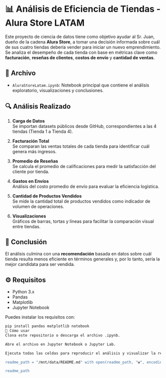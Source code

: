 # 📊 Análisis de Eficiencia de Tiendas - Alura Store LATAM

Este proyecto de ciencia de datos tiene como objetivo ayudar al Sr. Juan, dueño de la cadena **Alura Store**, a tomar una decisión informada sobre cuál de sus cuatro tiendas debería vender para iniciar un nuevo emprendimiento. Se analiza el desempeño de cada tienda con base en métricas clave como **facturación**, **reseñas de clientes**, **costos de envío** y **cantidad de ventas**.

## 📁 Archivo

- `AluraStoreLatam.ipynb`: Notebook principal que contiene el análisis exploratorio, visualizaciones y conclusiones.

## 🔍 Análisis Realizado

1. **Carga de Datos**  
   Se importan datasets públicos desde GitHub, correspondientes a las 4 tiendas (Tienda 1 a Tienda 4).

2. **Facturación Total**  
   Se comparan las ventas totales de cada tienda para identificar cuál genera más ingresos.

3. **Promedio de Reseñas**  
   Se calcula el promedio de calificaciones para medir la satisfacción del cliente por tienda.

4. **Gastos en Envíos**  
   Análisis del costo promedio de envío para evaluar la eficiencia logística.

5. **Cantidad de Productos Vendidos**  
   Se mide la cantidad total de productos vendidos como indicador de volumen de operaciones.

6. **Visualizaciones**  
   Gráficos de barras, tortas y líneas para facilitar la comparación visual entre tiendas.

## 🧠 Conclusión

El análisis culmina con una **recomendación** basada en datos sobre cuál tienda resulta menos eficiente en términos generales y, por lo tanto, sería la mejor candidata para ser vendida.

## ⚙️ Requisitos

- Python 3.x  
- Pandas  
- Matplotlib  
- Jupyter Notebook

Puedes instalar los requisitos con:

```bash
pip install pandas matplotlib notebook
🚀 Cómo usar
Clona este repositorio o descarga el archivo .ipynb.

Abre el archivo en Jupyter Notebook o Jupyter Lab.

Ejecuta todas las celdas para reproducir el análisis y visualizar la recomendación final. """

readme_path = "/mnt/data/README.md" with open(readme_path, "w", encoding="utf-8") as f: f.write(readme_content)

readme_path

